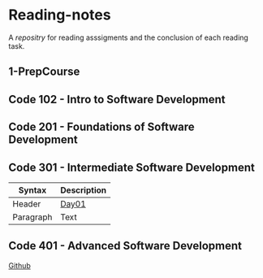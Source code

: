 # Reading-notes
  A *repositry* for reading asssigments and the conclusion of each reading task.
  
## 1-PrepCourse 
## Code 102 - Intro to Software Development
## Code 201 - Foundations of Software Development
## Code 301 - Intermediate Software Development
| Syntax | Description |
| --- | ----------- |
| Header | [Day01](https://github.com/Alhaimouni/reading-notes/blob/main/Class%2001/Day%2001.md) |
| Paragraph | Text |
## Code 401 - Advanced Software Development

[Github](https://github.com/Alhaimouni)
